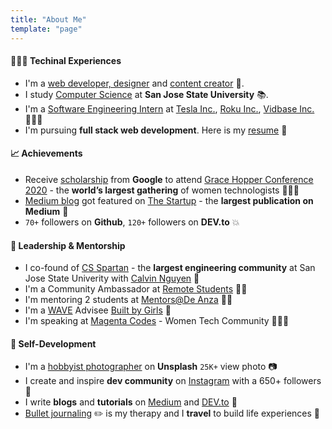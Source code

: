 ```yaml
---
title: "About Me"
template: "page"
---
```


#### 👩🏻‍💻 Techinal Experiences

- I'm a [web developer, designer](https://github.com/trinwin) and [content creator](https://www.instagram.com/trinwin.dev/) 🎨.
- I study [Computer Science](https://www.linkedin.com/posts/trinwin_sjsu-computerscience-softwareengineer-activity-6705222006473940992-WNoi) at **San Jose State University** 📚.
- I'm a [Software Engineering Intern](https://www.linkedin.com/in/trinwin) at [Tesla Inc.](https://www.tesla.com/), [Roku Inc.](https://www.roku.com/), [Vidbase Inc.](https://vidbase.co/) 👩🏻‍💻
- I'm pursuing **full stack web development**. Here is my [resume](https://drive.google.com/file/d/1ra6QOlodtxE_6SgVvbVDdphwhUJfcYWG/view?usp=sharing) 📑

#### 📈 Achievements

- Receive [scholarship](https://buildyourfuture.withgoogle.com/scholarships/) from **Google** to attend [Grace Hopper Conference 2020](https://ghc.anitab.org/) - the **world’s largest gathering** of women technologists 👩🏻‍💼
- [Medium blog](https://medium.com/swlh/2020-complete-setup-for-storybook-nextjs-typescript-scss-and-jest-1c9ce41e6481?source=friends_link&sk=0ea6d7518f60e2921849876e696b1693) got featured on [The Startup](https://medium.com/swlh) - the **largest publication on Medium** 💫
- `70+` followers on **Github**, `120+` followers on **DEV.to** 💥

#### 🌟 Leadership & Mentorship

- I co-found of [CS Spartan](https://www.linkedin.com/company/cs-spartan/) - the **largest engineering community** at San Jose State Univerity with [Calvin Nguyen](https://www.linkedin.com/in/calvinqc/) 🤝
- I'm a Community Ambassador at [Remote Students](https://remotestudents.co/) 💪🏻
- I'm mentoring 2 students at [Mentors@De Anza](https://www.deanza.edu/collegelife/students/services-and-resources/mentors/) 👩🏻
- I'm a [WAVE](https://www.builtbygirls.com/about-wave) Advisee [Built by Girls](https://www.builtbygirls.com/) 👥
- I'm speaking at [Magenta Codes](https://www.meetup.com/Magenta-Codes/) - Women Tech Community 🙋🏻‍♀️

#### 🌿 Self-Development

- I'm a [hobbyist photographer](https://unsplash.com/@trinwin) on **Unsplash** `25K+` view photo 📷
- I create and inspire **dev community** on [Instagram](https://www.instagram.com/trinwin.dev/) with a 650+ followers 👾
- I write **blogs** and **tutorials** on [Medium](https://medium.com/@trinwin) and [DEV.to](https://dev.to/trinwin) 📝
- [Bullet journaling](https://www.goodhousekeeping.com/life/a25940356/what-is-a-bullet-journal/) ✏️ is my therapy and I **travel** to build life experiences 🛅
